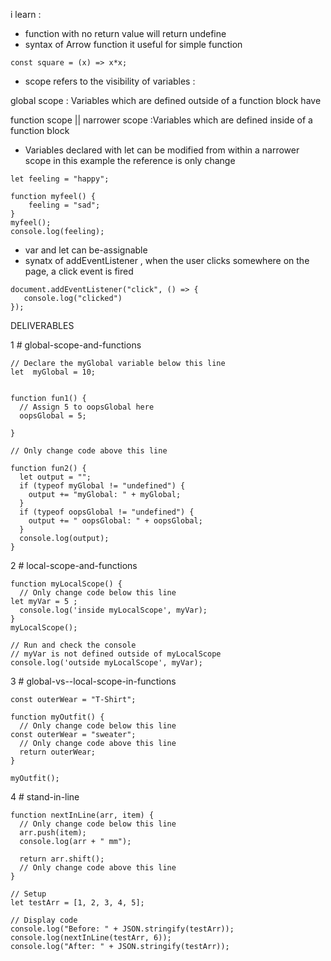 i learn :
* function with no  return value will return undefine
* syntax of Arrow function  it useful for simple  function
```
const square = (x) => x*x;  
```
* scope refers to the visibility of variables :

global scope : Variables which are defined outside of a function block have

function scope || narrower scope :Variables which are defined inside of a function block

* Variables declared with let can be modified from within a narrower scope
in this example the reference is only change
```
let feeling = "happy";

function myfeel() {
    feeling = "sad";
}
myfeel();
console.log(feeling);
```
* var and let can be-assignable 
* synatx of addEventListener , when the user clicks somewhere on the page, a click event is fired 

 ```
document.addEventListener("click", () => {
    console.log("clicked")
});
```

DELIVERABLES


1 # global-scope-and-functions

```
// Declare the myGlobal variable below this line
let  myGlobal = 10;


function fun1() {
  // Assign 5 to oopsGlobal here
  oopsGlobal = 5;

}

// Only change code above this line

function fun2() {
  let output = "";
  if (typeof myGlobal != "undefined") {
    output += "myGlobal: " + myGlobal;
  }
  if (typeof oopsGlobal != "undefined") {
    output += " oopsGlobal: " + oopsGlobal;
  }
  console.log(output);
}
```


2 # local-scope-and-functions
```
function myLocalScope() {
  // Only change code below this line
let myVar = 5 ;
  console.log('inside myLocalScope', myVar);
}
myLocalScope();

// Run and check the console
// myVar is not defined outside of myLocalScope
console.log('outside myLocalScope', myVar);
```

3 # global-vs--local-scope-in-functions
```// Setup
const outerWear = "T-Shirt";

function myOutfit() {
  // Only change code below this line
const outerWear = "sweater";
  // Only change code above this line
  return outerWear;
}

myOutfit();

```
4 # stand-in-line

```
function nextInLine(arr, item) {
  // Only change code below this line
  arr.push(item);
  console.log(arr + " mm");

  return arr.shift();
  // Only change code above this line
}

// Setup
let testArr = [1, 2, 3, 4, 5];

// Display code
console.log("Before: " + JSON.stringify(testArr));
console.log(nextInLine(testArr, 6));
console.log("After: " + JSON.stringify(testArr));

```

